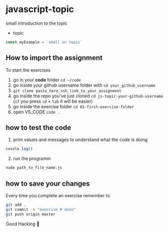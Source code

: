 # javascript-topic

small introduction to the topic

- topic
```javascript
const myExample = `small on topic`
```


## How to import the assignment
To start the exercises
1. go in your **code** folder `cd ~/code`
2. go inside your github username folder with `cd your_github_username`
3. `git clone paste_here_ssh_link_to_your_assignment`
4. go inside the repo you've just cloned `cd js-topic-your-github-username` (`if` you press `cd` + `tab` it will be easier)
5. go inside the exercise folder `cd 01-first-exercise-folder`
6. open VS_CODE `code .`

## how to test the code
1. print values and messages to understand what the code is doing
  ```javascript
  cosole.log()
  ```
2. run the programm
```zsh
node path_to_file_name.js
```

## how to save your changes
Every time you complete an exercise remember to
```zsh
git add .
git commit -m "exercise # done"
git push origin master
```

Good Hacking :rocket:

